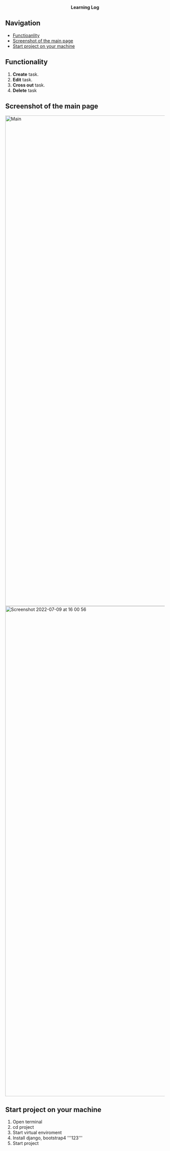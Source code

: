  <p align="center"><strong>Learning Log</strong></p>
 

<h2>Navigation</h2>
<ul>
<li><a href="https://github.com/igorkaruna/todoapplication/blob/main/README.md#functionality">Functioanlity</a></li>
<li><a href="https://github.com/igorkaruna/todoapplication/blob/main/README.md#screenshot-of-the-main-page">Screenshot of the main page</a></li>
<li><a href="https://github.com/igorkaruna/todoapplication/blob/main/README.md#screenshot-of-the-main-page">Start project on your machine</a></li>
 </ul>

<h2>Functionality</h2>

1. <strong>Create</strong> task.
2. <strong>Edit</strong> task.
3. <strong>Cross out</strong> task.
4. <strong>Delete</strong> task

<p align="center"><h2>Screenshot of the main page</h2></p>
<img width="1552" alt="Main" src="https://user-images.githubusercontent.com/88438873/175081864-bda8ff2f-8e7b-4cc6-aff9-61e56ffe09a7.png">
<img width="1551" alt="Screenshot 2022-07-09 at 16 00 56" src="https://user-images.githubusercontent.com/88438873/178106894-834977a2-a9e5-4819-971e-5e76b1ece64d.png">


<h2>Start project on your machine</h2>

1. Open terminal
2. cd project
3. Start virtual enviroment
4. Install django, bootstrap4
'''123'''
6. Start project

